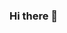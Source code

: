 ### Hi there 👋

<!--
Here are some ideas to get you started:

- 🔭 I’m currently working on Looperhub
- 🌱 I’m currently learning backend development with JS
- 📫 How to reach me: [Discord: Judd Nasser#9541, Gmail: joodnasserbusiness@gmail.com]
- 😄 Pronouns: They/Them
- ⚡ Fun fact: I enjoy coffee!
-->
